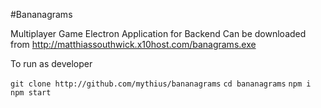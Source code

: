 #Bananagrams

Multiplayer Game
Electron Application for Backend
Can be downloaded from http://matthiassouthwick.x10host.com/banagrams.exe

To run as developer

`git clone http://github.com/mythius/bananagrams`
`cd bananagrams`
`npm i`
`npm start`